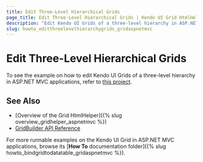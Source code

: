 ```yaml
---
title: Edit Three-Level Hierarchical Grids
page_title: Edit Three-Level Hierarchical Grids | Kendo UI Grid HtmlHelper
description: "Edit Kendo UI Grids of a three-level hierarchy in ASP.NET MVC applications."
slug: howto_editthreelevelhierarchygrids_gridaspnetmvc
---
```


# Edit Three-Level Hierarchical Grids

To see the example on how to edit Kendo UI Grids of a three-level hierarchy in ASP.NET MVC applications, refer to [this project](https://github.com/telerik/ui-for-aspnet-mvc-examples/tree/master/grid/ajax-3-level-hierarchy-editing).

## See Also

* [Overview of the Grid HtmlHelper]({% slug overview_gridhelper_aspnetmvc %})
* [GridBuilder API Reference](/api/aspnet-mvc/Kendo.Mvc.UI.Fluent/AutoCompleteBuilder)

For more runnable examples on the Kendo UI Grid in ASP.NET MVC applications, browse its [**How To** documentation folder]({% slug howto_bindgridtodatatable_gridaspnetmvc %}).
